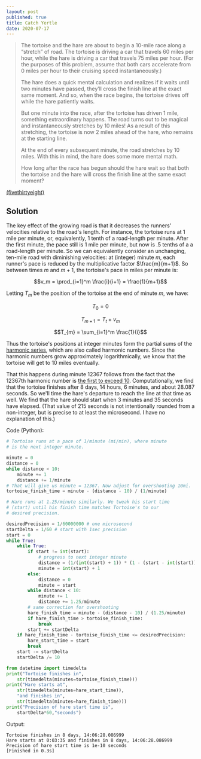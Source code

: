 ```yaml
---
layout: post
published: true
title: Catch Yertle
date: 2020-07-17
---
```


>The tortoise and the hare are about to begin a 10-mile race along a “stretch” of road. The tortoise is driving a car that travels 60 miles per hour, while the hare is driving a car that travels 75 miles per hour. (For the purposes of this problem, assume that both cars accelerate from 0 miles per hour to their cruising speed instantaneously.)
>
>The hare does a quick mental calculation and realizes if it waits until two minutes have passed, they’ll cross the finish line at the exact same moment. And so, when the race begins, the tortoise drives off while the hare patiently waits.
>
>But one minute into the race, after the tortoise has driven 1 mile, something extraordinary happens. The road turns out to be magical and instantaneously stretches by 10 miles! As a result of this stretching, the tortoise is now 2 miles ahead of the hare, who remains at the starting line.
>
>At the end of every subsequent minute, the road stretches by 10 miles. With this in mind, the hare does some more mental math.
>
>How long after the race has begun should the hare wait so that both the tortoise and the hare will cross the finish line at the same exact moment?

[(fivethirtyeight)](https://fivethirtyeight.com/features/can-the-hare-beat-the-tortoise/)

<!--more-->

## Solution

The key effect of the growing road is that it decreases the runners' velocities relative to the road's length. For instance, the tortoise runs at $1$ mile per minute, or, equivalently, $1$ tenth of a road-length per minute. After the first minute, the pace still is $1$ mile per minute, but now is $.5$ tenths of a a road-length per minute. So we can equivalently consider an unchanging, ten-mile road with diminishing velocities: at (integer) minute $m$, each runner's pace is reduced by the multiplicative factor $\frac{m}{m+1}$. So between times $m$ and $m+1$, the tortoise's pace in miles per minute is:

$$v_m = \prod_{i=1}^m \frac{i}{i+1} = \frac{1}{m+1}$$

Letting $T_m$ be the position of the tortoise at the end of minute $m$, we have:

$$T_0 = 0$$

$$T_{m+1} = T_t + v_m$$

$$T_{m} = \sum_{i=1}^m \frac{1}{i}$$

Thus the tortoise's positions at integer minutes form the partial sums of the [harmonic series](https://en.wikipedia.org/wiki/Harmonic_series_(mathematics)), which are also called harmonic numbers. Since the harmonic numbers grow approximately logarithmically, we know that the tortoise will get to $10$ miles eventually. 

That this happens during minute $12367$ follows from the fact that the $12367$th harmonic number is [the first to exceed $10$](https://oeis.org/A004080). Computationally, we find that the tortoise finishes after $8$ days, $14$ hours, $6$ minutes, and about $28.087$ seconds. So we'll time the hare's departure to reach the line at that time as well. We find that the hare should start when $3$ minutes and $35$ seconds have elapsed. (That value of $215$ seconds is not intentionally rounded from a non-integer, but is precise to at least the microsecond. I have no explanation of this.)

Code (Python):

```python
# Tortoise runs at a pace of 1/minute (mi/min), where minute
# is the next integer minute.

minute = 0
distance = 0
while distance < 10:
	minute += 1
	distance += 1/minute
# That will give us minute = 12367. Now adjust for overshooting 10mi.
tortoise_finish_time = minute - (distance - 10) / (1/minute)

# Hare runs at 1.25/minute similarly. We tweak his start time 
# (start) until his finish time matches Tortoise's to our
# desired precision.

desiredPrecision = 1/60000000 # one microsecond
startDelta = 1/60 # start with 1sec precision
start = 0
while True:
	while True:
		if start != int(start):
			# progress to next integer minute
			distance = (1/(int(start) + 1)) * (1 - (start - int(start)))
			minute = int(start) + 1
		else:
			distance = 0
			minute = start
		while distance < 10:
			minute += 1
			distance += 1.25/minute
		# same correction for overshooting
		hare_finish_time = minute - (distance - 10) / (1.25/minute)
		if hare_finish_time > tortoise_finish_time:
			break
		start += startDelta
	if hare_finish_time - tortoise_finish_time <= desiredPrecision:
		hare_start_time = start
		break
	start -= startDelta
	startDelta /= 10

from datetime import timedelta
print("Tortoise finishes in",
	str(timedelta(minutes=tortoise_finish_time)))
print("Hare starts at",
	str(timedelta(minutes=hare_start_time)),
	"and finishes in", 
	str(timedelta(minutes=hare_finish_time)))
print("Precision of hare start time is",
	startDelta*60,"seconds")

```
 Output:

```
Tortoise finishes in 8 days, 14:06:28.086999
Hare starts at 0:03:35 and finishes in 8 days, 14:06:28.086999
Precision of hare start time is 1e-10 seconds
[Finished in 0.3s]
```

<br>